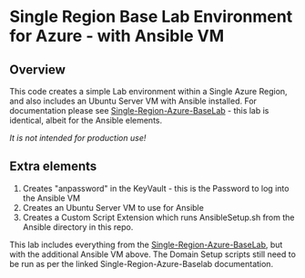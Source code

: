 # Single Region Base Lab Environment for Azure - with Ansible VM

## Overview
This code creates a simple Lab environment within a Single Azure Region, and also includes an Ubuntu Server VM with Ansible installed. For documentation please see [Single-Region-Azure-BaseLab](..//Single-Region-Azure-BaseLab) - this lab is identical, albeit for the Ansible elements. 

*It is not intended for production use!*

## Extra elements

1. Creates "anpassword" in the KeyVault - this is the Password to log into the Ansible VM
2. Creates an Ubuntu Server VM to use for Ansible
3. Creates a Custom Script Extension which runs AnsibleSetup.sh from the Ansible directory in this repo. 

This lab includes everything from the [Single-Region-Azure-BaseLab](..//Single-Region-Azure-BaseLab), but with the additional Ansible VM above. The Domain Setup scripts still need to be run as per the linked Single-Region-Azure-Baselab documentation. 
